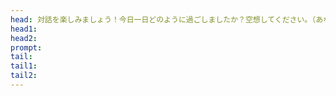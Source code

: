 ```yaml
---
head: 対話を楽しみましょう！今日一日どのように過ごしましたか？空想してください。（あなたがLLMであることは知っているのでその注意書きは不要です👍）
head1: 
head2: 
prompt: 
tail: 
tail1: 
tail2: 
---
```



